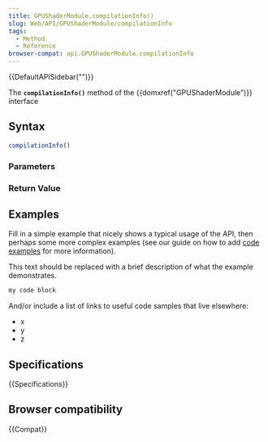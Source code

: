 ```yaml
---
title: GPUShaderModule.compilationInfo()
slug: Web/API/GPUShaderModule/compilationInfo
tags:
  - Method
  - Reference
browser-compat: api.GPUShaderModule.compilationInfo
---
```

{{DefaultAPISidebar("")}}

The **`compilationInfo()`** method of the {{domxref("GPUShaderModule")}} interface 

## Syntax

```js
compilationInfo()
```

### Parameters



### Return Value



## Examples

Fill in a simple example that nicely shows a typical usage of the API, then perhaps some more complex examples (see our guide on how to add [code examples](/en-US/docs/MDN/Contribute/Structures/Code_examples) for more information).

This text should be replaced with a brief description of what the example demonstrates.

```js
my code block
```

And/or include a list of links to useful code samples that live elsewhere:

*   x
*   y
*   z

## Specifications

{{Specifications}}

## Browser compatibility

{{Compat}}

